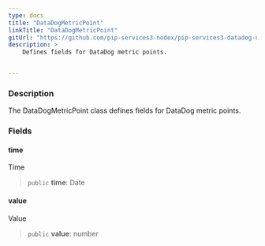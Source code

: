 ```yaml
---
type: docs
title: "DataDogMetricPoint"
linkTitle: "DataDogMetricPoint"
gitUrl: "https://github.com/pip-services3-nodex/pip-services3-datadog-nodex"
description: >
    Defines fields for DataDog metric points.


---
```


### Description

The DataDogMetricPoint class defines fields for DataDog metric points.


### Fields

<span class="hide-title-link">

#### time
Time
> `public` **time**: Date

#### value
Value
> `public` **value**: number

</span>
